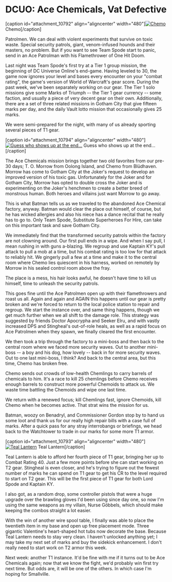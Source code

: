 # DCUO: Ace Chemicals, Vat Defective

[caption id="attachment\_10792" align="aligncenter" width="480"][![Chemo](http://westkarana.com/wp-content/uploads/2013/03/MLOC103_DESIGNER-PC-17-22.30.410-480x300.jpg)](http://westkarana.com/wp-content/uploads/2013/03/MLOC103_DESIGNER-PC-17-22.30.410.jpg) Chemo[/caption]

Patrolmen. We can deal with violent experiments that survive on toxic waste. Special security patrols, giant, venom-infused hounds and their masters, no problem. But if you want to see Team Spode start to panic, send in an Ace Patrolman with his Flamethrower of One Hit Doom.

Last night was Team Spode's first try at a Tier 1 group mission, the beginning of DC Universe Online's end-game. Having leveled to 30, the game now ignores your level and bases every encounter on your "combat rating", the game's version of World of Warcraft's gear score. During the past week, we've been separately working on our gear. The Tier 1 solo missions give some Marks of Triumph -- the Tier 1 gear currency -- some faction, and usually a piece of very decent gear on their own. Additionally, there are a set of three related missions in Gotham City that give fifteen marks per day, and the daily Vault lotto mission that occasionally gives 25 marks.

We were semi-prepared for the night, with many of us already sporting several pieces of T1 gear.

[caption id="attachment\_10794" align="aligncenter" width="480"][![Guess who shows up at the end...](http://westkarana.com/wp-content/uploads/2013/03/MLOC103_DESIGNER-PC-18-00.20.290-480x299.jpg)](http://westkarana.com/wp-content/uploads/2013/03/MLOC103_DESIGNER-PC-18-00.20.290.jpg) Guess who shows up at the end...[/caption]

The Ace Chemicals mission brings together two old favorites from our pre-30 days; T. O. Morrow from Oolong Island, and Chemo from Blüdhaven. Morrow has come to Gotham City at the Joker's request to develop an improved version of his toxic gas. Unfortunately for the Joker and for Gotham City, Morrow has opted to double cross the Joker and is experimenting on the Joker's henchmen to create a better breed of monstrous human. Both heroes and villains just want Morrow to go away.

This is what Batman tells us as we traveled to the abandoned Ace Chemical factory, anyway. Batman would clear the place out himself, of course, but he has wicked allergies and also his niece has a dance recital that he really has to go to. Only Team Spode, Substitute Superheroes For Hire, can take on this important task and save Gotham City.

We immediately find that the transformed security patrols within the factory are not clowning around. Our first pull ends in a wipe. And when I say pull, I mean rushing in with guns a-blazing. We regroup and use Kaptain KY's pull attack to pull a mob at a time, but his combat rating is too low for that attack to reliably hit. We gingerly pull a few at a time and make it to the central room where Chemo lies quiescent in his harness, worked on remotely by Morrow in his sealed control room above the fray.

The place is a mess, his hair looks awful, he doesn't have time to kill us himself, time to unleash the security patrols.

This goes fine until the Ace Patrolmen open up with their flamethrowers and roast us all. Again and again and AGAIN this happens until our gear is pretty broken and we're forced to return to the local police station to repair and regroup. We start the instance over, and same thing happens, though we get much further when we all shift to the damage role. This strategy was suggested by friends Doctor Apocrypha and Seeker Elru, and with vastly increased DPS and Stingheal's out-of-role heals, as well as a rapid focus on Ace Patrolmen when they spawn, we finally cleared the first encounter.

We then took a trip through the factory to a mini-boss and then back to the central room where we faced more security waves. Out to another mini-boss -- a boy and his dog, how lovely -- back in for more security waves. Out to one last mini-boss, I think? And back to the central area, but this time, Chemo has broken free.

Chemo sends out crowds of low-health Chemlings to carry barrels of chemicals to him. It's a race to kill 25 chemlings before Chemo receives enough barrels to construct more powerful Chemoids to attack us. We waste time battling the Chemoids and wipe one last time.

We return with a renewed focus; kill Chemlings fast, ignore Chemoids, kill Chemo when he becomes active. That strat wins the mission for us.

Batman, woozy on Benadryl, and Commissioner Gordon stop by to hand us some loot and thank us for our really high repair bills with a case full of marks. After a quick pass for any stray interrobangs or briefings, we head back to the Watchtower to trade in our marks for some more T1 armor.

[caption id="attachment\_10793" align="aligncenter" width="480"][![Teal Lantern](http://westkarana.com/wp-content/uploads/2013/03/CHARSELECT_CREATE-PC-18-00.43.260-480x300.jpg)](http://westkarana.com/wp-content/uploads/2013/03/CHARSELECT_CREATE-PC-18-00.43.260.jpg) Teal Lantern[/caption]

Teal Lantern is able to afford her fourth piece of T1 gear, bringing her up to Combat Rating 40. Just a few more points before she can start working on T2 gear. Stingheal is even closer, and he's trying to figure out the fewest number of marks he can spend on T1 gear to get his CR to the level required to start on T2 gear. This will be the first piece of T1 gear for both Lord Spode and Kaptain KY.

I also got, as a random drop, some controller pistols that were a huge upgrade over the brawling gloves I'd been using since day one, so now I'm using the same weapons as my villain, Nurse Göbbels, which should make keeping the combos straight a lot easier.

With the win of another wire spool table, I finally was able to place the twentieth item in my base and open up free placement mode. Three gigantic Valentine's heart-shaped hot tubs now decorate the base. Because Teal Lantern needs to stay very clean. I haven't unlocked anything yet; I may take my next set of marks and buy the sidekick enhancement. I don't really need to start work on T2 armor this week.

Next week: another T1 instance. It'd be fine with me if it turns out to be Ace Chemicals again; now that we know the fight, we'd probably win first try next time. But odds are, it will be one of the others. In which case I'm hoping for Smallville.
